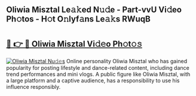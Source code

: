 ## Oliwia Misztal Le𝚊𝚔ed N𝚞𝚍e - Part-vvU Vi𝚍eo Ph𝚘tos - H𝚘t O𝚗lyf𝚊ns Le𝚊𝚔s RWuqB

# <h2><a href="http://hf7m4dn.feru.top/?c=Oliwia+Misztal">🔗 👉 🔴 Oliwia Misztal Vi𝚍𝚎o Ph𝚘t𝚘𝚜</a></h2>

[![Oliwia Misztal Nu𝚍𝚎s](https://i.imgur.com/0TWrTi3.gif)](http://hf7m4dn.feru.top/?c=Oliwia+Misztal)
Online personality Oliwia Misztal who has gained popularity for posting lifestyle and dance-related content, including dance trend performances and mini vlogs. A public figure like Oliwia Misztal, with a large platform and a captive audience, has a responsibility to use his influence responsibly. 
